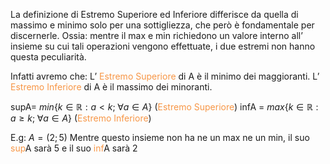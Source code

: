 La definizione di Estremo Superiore ed Inferiore differisce da quella di massimo e minimo solo per una sottigliezza, che però è fondamentale per discernerle.
Ossia:
mentre il max e min richiedono un valore interno all’ insieme su cui tali operazioni vengono effettuate, i due estremi non hanno questa peculiarità.

Infatti avremo che:
	L’ <font color="#f79646">Estremo Superiore</font> di A è il minimo dei maggioranti.
	L’ <font color="#f79646">Estremo Inferiore</font> di A è il massimo dei minoranti.

supA= $min\{k\in \mathbb{R} : a<k; \; \forall a\in A\}$ (<font color="#f79646">Estremo Superiore</font>)
infA = $max\{k\in \mathbb{R}:a\geq k;\;\forall a\in A\}$ (<font color="#f79646">Estremo Inferiore</font>)

E.g:
$A = (2;5)$ 
Mentre questo insieme non ha ne un max ne un min, il suo <font color="#f79646">sup</font>A sarà 5 e il suo <font color="#f79646">inf</font>A sarà 2

